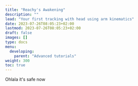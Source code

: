 ```yaml
---
title: "Reachy's Awakening"
description: ""
lead: "Your first tracking with head using arm kinematics"
date: 2023-07-26T08:05:23+02:00
lastmod: 2023-07-26T08:05:23+02:00
draft: false
images: []
type: docs
menu:
  developing:
    parent: "Advanced tutorials"
weight: 300
toc: true
---
```


Ohlala it's safe now